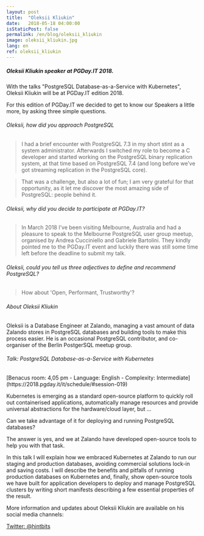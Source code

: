 ```yaml
---
layout: post
title:  "Oleksii Kliukin"
date:   2018-05-18 04:00:00
isStaticPost: false
permalink: /en/blog/oleksii_kliukin
image: oleksii_kliukin.jpg
lang: en
ref: oleksii_kliukin
---
```


<h5>Oleksii Kliukin speaker at PGDay.IT 2018.</h5>

With the talks "PostgreSQL Database-as-a-Service with Kubernetes", Oleksii Kliukin will be at PGDay.IT edition 2018.

For this edition of PGDay.IT we decided to get to know our Speakers a little more, by asking three simple questions.

<h6>Oleksii, how did you approach PostgreSQL</h6>

>I had a brief encounter with PostgreSQL 7.3 in my short stint as a system administrator. Afterwards I switched my role to become a C developer and started working on the PostgreSQL binary replication system, at that time based on PostgreSQL 7.4 (and long before we’ve got streaming replication in the PostgreSQL core).

>That was a challenge, but also a lot of fun; I am very grateful for that opportunity, as it let me discover the most amazing side of PostgreSQL: people behind it.

<h6>Oleksii, why did you decide to participate at PGDay.IT?</h6>

>In March 2018 I’ve been visiting Melbourne, Australia and had a pleasure to speak to the Melbourne PostgreSQL user group meetup, organised by Andrea Cucciniello and Gabriele Bartolini. They kindly pointed me to the PGDay.IT event and luckily there was still some time left before the deadline to submit my talk.

<h6>Oleksii, could you tell us three adjectives to define and recommend PostgreSQL?</h6>

>How about 'Open, Performant, Trustworthy'?

<h6>About Oleksii Kliukin</h6>

Oleksii is a Database Engineer at Zalando, managing a vast amount of data Zalando stores in PostgreSQL databases and building tools to make this process easier. He is an occasional PostgreSQL contributor, and co-organiser of the Berlin PostgerSQL meetup group.

<h6>Talk: PostgreSQL Database-as-a-Service with Kubernetes</h6>
[Benacus room: 4,05 pm - Language: English - Complexity: Intermediate](https://2018.pgday.it/it/schedule/#session-019)

Kubernetes is emerging as a standard open-source platform to quickly roll out containerised applications, automatically manage resources and provide universal abstractions for the hardware/cloud layer, but ...

Can we take advantage of it for deploying and running PostgreSQL databases?

The answer is yes, and we at Zalando have developed open-source tools to help you with that task.

In this talk I will explain how we embraced Kubernetes at Zalando to run our staging and production databases, avoiding commercial solutions lock-in and saving costs. I will describe the benefits and pitfalls of running production databases on Kubernetes and, finally, show open-source tools we have built for application developers to deploy and manage PostgreSQL clusters by writing short manifests describing a few essential properties of the result.

More information and updates about Oleksii Kliukin are available on his social media channels:

[Twitter: @hintbits](https://twitter.com/hintbits)

